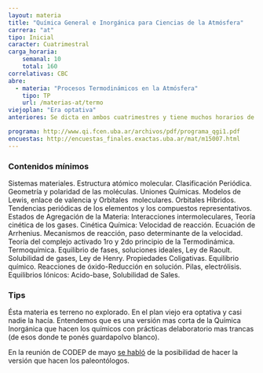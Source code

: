 ```yaml
---
layout: materia
title: "Química General e Inorgánica para Ciencias de la Atmósfera"
carrera: "at"
tipo: Inicial
caracter: Cuatrimestral
carga_horaria: 
    semanal: 10
    total: 160 
correlativas: CBC
abre:
  - materia: "Procesos Termodinámicos en la Atmósfera"
    tipo: TP
    url: /materias-at/termo
viejoplan: "Era optativa"
anteriores: Se dicta en ambos cuatrimestres y tiene muchos horarios de TPs y Laboratorios.

programa: http://www.qi.fcen.uba.ar/archivos/pdf/programa_qgi1.pdf
encuestas: http://encuestas_finales.exactas.uba.ar/mat/m15007.html
---
```



### Contenidos mínimos

Sistemas materiales. Estructura atómico molecular. Clasificación Periódica. Geometría y polaridad de las moléculas. Uniones Químicas. Modelos de Lewis, enlace de valencia y Orbitales  moleculares. Orbitales Híbridos. Tendencias periódicas de los elementos y los compuestos representativos. Estados de Agregación de la Materia: Interacciones intermoleculares, Teoría cinética de los gases. Cinética Química: Velocidad de reacción. Ecuación de Arrhenius. Mecanismos de reacción, paso determinante de la velocidad. Teoría del complejo activado 1ro y 2do principio de la Termodinámica. Termoquímica. Equilibrio de fases, soluciones ideales, Ley de Raoult. Solubilidad de gases, Ley de Henry. Propiedades Coligativas. Equilibrio químico. Reacciones de óxido-Reducción en solución. Pilas, electrólisis. Equilibrios Iónicos: Acido-base, Solubilidad de Sales.

### Tips

Ésta materia es terreno no explorado. En el plan viejo era optativa y casi nadie la hacía. Entendemos que es una versión mas corta de la Química Inorgánica que hacen los químicos con prácticas delaboratorio mas trancas (de esos donde te ponés guardapolvo blanco).

En la reunión de CODEP de mayo [se habló](/blog/2017/05/codep/) de la posibilidad de hacer la versión que hacen los paleontólogos. 